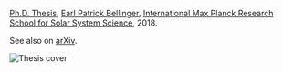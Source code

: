 [Ph.D. Thesis](https://earlbellinger.com/thesis.pdf), [Earl Patrick Bellinger](https://earlbellinger.com), [International Max Planck Research School for Solar System Science](https://www.mps.mpg.de/en), 2018. 

See also on [arXiv](https://arxiv.org/abs/1808.06649). 

![Thesis cover](https://i.imgur.com/4n6ePZA.png)
